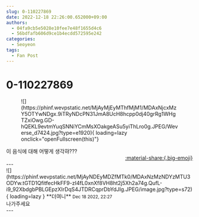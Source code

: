 ```yaml
---
slug: 0-110227869
date: 2022-12-18 22:26:00.652000+09:00
authors:
  - 04fa9cb5e5028e10fee7e48f1655d4c6
  - 56bdfafb606d9ce1b4ecdd572595e242
categories:
  - Seoyeon
tags:
  - Fan Post
---
```


# 0-110227869

<div class="post-container" markdown="1">
<div class="content-container md-sidebar__scrollwrap" markdown="1">


<figure markdown="1">
![](https://phinf.wevpstatic.net/MjAyMjEyMThfMjM1/MDAxNjcxMzY5OTYwNDgx.9iTRyNDcPN31JmA8UcH8hcpp0dj40grRg1WHgTZxiOwg.GD-hQEKL9evtmYuqSNNiYCmMsXOakgeASu5yiThLro0g.JPEG/Weverse_d7424.jpg?type=e1920){ loading=lazy onclick="openFullscreen(this)"}
</figure>
이 음식에 대해 어떻게 생각햐???

</div>
</div>

<div style="text-align: right;" markdown="1">
<a href="https://weverse.io/fromis9/fanpost/0-110227869" style="text-align: right;">:material-share:{.big-emoji}</a>
</div>
---

<div class="comments-container md-sidebar__scrollwrap" markdown="1">
<div class="comment" markdown="1">
<div class='id-container' markdown="1">
![](https://phinf.wevpstatic.net/MjAyNDEyMDZfMTk0/MDAxNzMzNDYzMTU3ODYw.tGTD1QfitfecHkFF9-zI4fL0xnXf8VH8ht2j5Xh2a74g.QufL-i9_92XbdgbPBLGEpzXIrDqS4JTDRCqprDbYdJIg.JPEG/image.jpg?type=s72){ loading=lazy }
**<span class="artist">더여니</span>** <small>Dec 18 2022, 22:27</small><br>
</div>
<div class='comment-body' markdown="1">
나가주세요
</div>
</div>
</div>
---
